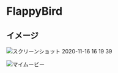 # FlappyBird

## イメージ
![スクリーンショット 2020-11-16 16 19 39](https://user-images.githubusercontent.com/52473279/99223317-a579f180-2827-11eb-9531-97e13ab5bf29.png)

![マイムービー](https://user-images.githubusercontent.com/52473279/99224419-a57af100-2829-11eb-81f7-34e49360b90b.gif)
